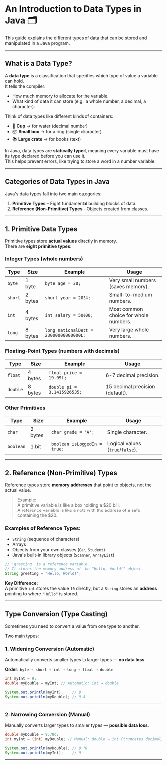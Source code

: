 # An Introduction to Data Types in Java 🗂️

This guide explains the different types of data that can be stored and manipulated in a Java program.

---

## What is a Data Type?

A **data type** is a classification that specifies which type of value a variable can hold.  
It tells the compiler:

- How much memory to allocate for the variable.
- What kind of data it can store (e.g., a whole number, a decimal, a character).

Think of data types like different kinds of containers:

- 🥤 **Cup** → for water (decimal number)
- 📦 **Small box** → for a ring (single character)
- 📚 **Large crate** → for books (text)

In Java, data types are **statically typed**, meaning every variable must have its type declared before you can use it.  
This helps prevent errors, like trying to store a word in a number variable.

---

## Categories of Data Types in Java

Java's data types fall into two main categories:

1. **Primitive Types** – Eight fundamental building blocks of data.
2. **Reference (Non-Primitive) Types** – Objects created from classes.

---

## 1. Primitive Data Types

Primitive types store **actual values** directly in memory.  
There are **eight primitive types**:

### **Integer Types** (whole numbers)

| Type    | Size    | Example                                | Usage                                 |
| ------- | ------- | -------------------------------------- | ------------------------------------- |
| `byte`  | 1 byte  | `byte age = 30;`                       | Very small numbers (saves memory).    |
| `short` | 2 bytes | `short year = 2024;`                   | Small-to-medium numbers.              |
| `int`   | 4 bytes | `int salary = 50000;`                  | Most common choice for whole numbers. |
| `long`  | 8 bytes | `long nationalDebt = 23000000000000L;` | Very large whole numbers.             |

### **Floating-Point Types** (numbers with decimals)

| Type     | Size    | Example                     | Usage                           |
| -------- | ------- | --------------------------- | ------------------------------- |
| `float`  | 4 bytes | `float price = 19.99f;`     | 6-7 decimal precision.          |
| `double` | 8 bytes | `double pi = 3.1415926535;` | 15 decimal precision (default). |

### **Other Primitives**

| Type      | Size    | Example                      | Usage                            |
| --------- | ------- | ---------------------------- | -------------------------------- |
| `char`    | 2 bytes | `char grade = 'A';`          | Single character.                |
| `boolean` | 1 bit   | `boolean isLoggedIn = true;` | Logical values (`true`/`false`). |

---

## 2. Reference (Non-Primitive) Types

Reference types store **memory addresses** that point to objects, not the actual value.

> Example:  
> A primitive variable is like a box holding a $20 bill.  
> A reference variable is like a note with the address of a safe containing the $20.

### Examples of Reference Types:

- `String` (sequence of characters)
- Arrays
- Objects from your own classes (`Car`, `Student`)
- Java's built-in library objects (`Scanner`, `ArrayList`)

```java
// 'greeting' is a reference variable.
// It stores the memory address of the "Hello, World!" object.
String greeting = "Hello, World!";
```

**Key Difference:**  
A primitive `int` stores the value `10` directly, but a `String` stores an **address** pointing to where `"Hello"` is stored.

---

## Type Conversion (Type Casting)

Sometimes you need to convert a value from one type to another.

Two main types:

### 1. **Widening Conversion** (Automatic)

Automatically converts smaller types to larger types — **no data loss**.

**Order:** `byte → short → int → long → float → double`

```java
int myInt = 9;
double myDouble = myInt; // Automatic: int → double

System.out.println(myInt);    // 9
System.out.println(myDouble); // 9.0
```

---

### 2. **Narrowing Conversion** (Manual)

Manually converts larger types to smaller types — **possible data loss**.

```java
double myDouble = 9.78d;
int myInt = (int) myDouble; // Manual: double → int (truncates decimal)

System.out.println(myDouble); // 9.78
System.out.println(myInt);    // 9
```

---
